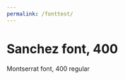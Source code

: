 ```yaml
---
permalink: /fonttest/
---
```


<!DOCTYPE html>
<html lang="en">
<head>
  <meta charset="UTF-8">
  <meta name="viewport" content="width=device-width, initial-scale=1.0">
  <meta http-equiv="X-UA-Compatible" content="ie=edge">
  <title>CSS @font-face</title>
  <link rel="stylesheet" href="{{ 'assets/css/style.css' | relative_url }}">
</head>
<body>
  <h1> Sanchez font, 400 </h1>
  <p> Montserrat font, 400 regular </p>
</body>
</html>
